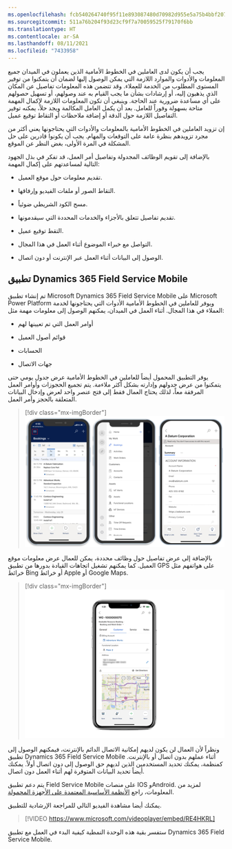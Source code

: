 ```yaml
---
ms.openlocfilehash: fcb540264740f95f11e893087480d70982d955e5a75b4bbf2079c87208efa81d
ms.sourcegitcommit: 511a76b204f93d23cf9f7a70059525f79170f6bb
ms.translationtype: HT
ms.contentlocale: ar-SA
ms.lasthandoff: 08/11/2021
ms.locfileid: "7433958"
---
```

يجب أن يكون لدى العاملين في الخطوط الأمامية الذين يعملون في الميدان جميع المعلومات والأدوات والموارد اللازمة التي يمكن الوصول إليها لضمان أن يتمكنوا من توفير المستوى المطلوب من الخدمة للعملاء. وقد تتضمن هذه المعلومات تفاصيل عن المكان الذي يذهبون إليه، أو إرشادات بشأن ما يجب القيام به عند وصولهم، أو تسهيل حصولهم على أي مساعدة ضرورية عند الحاجة. وينبغي أن تكون المعلومات اللازمة لإكمال المهمة متاحة بسهولة وفوراً للعامل. بعد أن يكمل العامل المكالمة ويجد حلاً، يمكنه توفير التفاصيل اللازمة حول الدقة أو إضافة ملاحظات أو التقاط توقيع عميل.

إن تزويد العاملين في الخطوط الأمامية بالمعلومات والأدوات التي يحتاجونها يعني أكثر من مجرد تزويدهم بنظرة عامة على التوقعات والمهام. يجب أن يكونوا قادرين على حل المشكلة في المرة الأولى، بغض النظر عن الموقع.

بالإضافة إلى تقويم الوظائف المجدولة وتفاصيل أمر العمل، قد تفكر في بذل الجهود التالية لمساعدتهم على إكمال المهمة:

- تقديم معلومات حول موقع العميل.

- التقاط الصور أو ملفات الفيديو وإرفاقها.

- مسح الكود الشريطي ضوئياً.

- تقديم تفاصيل تتعلق بالأجزاء والخدمات المحددة التي سيقدمونها.

- التقط توقيع عميل.

- التواصل مع خبراء الموضوع أثناء العمل في هذا المجال.

- الوصول إلى البيانات أثناء العمل عبر الإنترنت أو دون اتصال.

## <a name="dynamics-365-field-service-mobile-app"></a>تطبيق Dynamics 365 Field Service ‏Mobile

تم إنشاء تطبيق Microsoft Dynamics 365 Field Service ‏Mobile على Microsoft Power Platform ويوفر للعاملين في الخطوط الأمامية الأدوات التي يحتاجونها لخدمة العملاء في هذا المجال. أثناء العمل في الميدان، يمكنهم الوصول إلى معلومات مهمة مثل:

- أوامر العمل التي تم تعيينها لهم

- قوائم أصول العميل

- الحسابات

- جهات الاتصال

يوفر التطبيق المحمول أيضاً للعاملين في الخطوط الأمامية عرض جدول يومي حتى يتمكنوا من عرض جدولهم وإدارته بشكل أكثر ملاءمة. يتم تجميع الحجوزات وأوامر العمل المرفقة معاً، لذلك يحتاج العمال فقط إلى فتح عنصر واحد لعرض وإدخال البيانات المتعلقة بالحجز وأمر العمل.

> [!div class="mx-imgBorder"]
> [![ثلاث لقطات شاشة للجوال للحجوزات حسب التاريخ وقائمة التنقل ومعلومات الحساب.](../media/1-01-bookings.png)](../media/1-01-bookings.png#lightbox)

بالإضافة إلى عرض تفاصيل حول وظائف محددة، يمكن للعمال عرض معلومات موقع العميل. كما يمكنهم تشغيل اتجاهات القيادة بدورها من تطبيق GPS على هواتفهم مثل خرائط Bing أو خرائط Apple أو Google Maps.

> [!div class="mx-imgBorder"]
> [![لقطة شاشة الجوال لعنوان العميل مع الخريطة.](../media/1-02-map.png)](../media/1-02-map.png#lightbox)

ونظراً لأن العمال لن يكون لديهم إمكانية الاتصال الدائم بالإنترنت، فيمكنهم الوصول إلى تطبيق Dynamics 365 Field Service ‏Mobile أثناء عملهم بدون اتصال أو بالإنترنت. كمنظمة، يمكنك تحديد المستخدمين الذين لديهم حق الوصول إلى دون اتصال أولاً. يمكنك أيضاً تحديد البيانات المتوفرة لهم أثناء العمل دون اتصال.

يتم دعم تطبيق Field Service Mobile على منصات IOS وAndroid. لمزيد من المعلومات، راجع [الأنظمة الأساسية المعتمدة على الأجهزة المحمولة](/dynamics365/field-service/mobile-power-app-system-requirements/?azure-portal=true#mobile-device---supported-platforms).

يمكنك أيضا مشاهدة الفيديو التالي للمراجعة الإرشادية للتطبيق.

> [!VIDEO https://www.microsoft.com/videoplayer/embed/RE4HKRL]

ستفسر بقية هذه الوحدة النمطية كيفية البدء في العمل مع تطبيق Dynamics 365 Field Service ‏Mobile.
